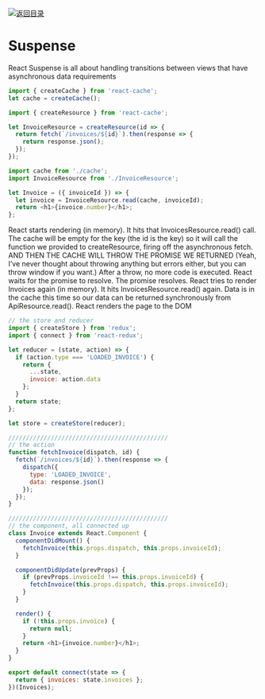 [![返回目录](https://i.postimg.cc/50XLzC7C/image.png)](https://github.com/wx-chevalier/Web-Series)

# Suspense

React Suspense is all about handling transitions between views that have asynchronous data requirements

```js
import { createCache } from 'react-cache';
let cache = createCache();

import { createResource } from 'react-cache';

let InvoiceResource = createResource(id => {
  return fetch(`/invoices/${id}`).then(response => {
    return response.json();
  });
});
```

```js
import cache from './cache';
import InvoiceResource from './InvoiceResource';

let Invoice = ({ invoiceId }) => {
  let invoice = InvoiceResource.read(cache, invoiceId);
  return <h1>{invoice.number}</h1>;
};
```

React starts rendering (in memory).
It hits that InvoicesResource.read() call.
The cache will be empty for the key (the id is the key) so it will call the function we provided to createResource, firing off the asynchronous fetch.
AND THEN THE CACHE WILL THROW THE PROMISE WE RETURNED (Yeah, I’ve never thought about throwing anything but errors either, but you can throw window if you want.) After a throw, no more code is executed.
React waits for the promise to resolve.
The promise resolves.
React tries to render Invoices again (in memory).
It hits InvoicesResource.read() again.
Data is in the cache this time so our data can be returned synchronously from ApiResource.read().
React renders the page to the DOM

```js
// the store and reducer
import { createStore } from 'redux';
import { connect } from 'react-redux';

let reducer = (state, action) => {
  if (action.type === 'LOADED_INVOICE') {
    return {
      ...state,
      invoice: action.data
    };
  }
  return state;
};

let store = createStore(reducer);

/////////////////////////////////////////////
// the action
function fetchInvoice(dispatch, id) {
  fetch(`/invoices/${id}`).then(response => {
    dispatch({
      type: 'LOADED_INVOICE',
      data: response.json()
    });
  });
}

/////////////////////////////////////////////
// the component, all connected up
class Invoice extends React.Component {
  componentDidMount() {
    fetchInvoice(this.props.dispatch, this.props.invoiceId);
  }

  componentDidUpdate(prevProps) {
    if (prevProps.invoiceId !== this.props.invoiceId) {
      fetchInvoice(this.props.dispatch, this.props.invoiceId);
    }
  }

  render() {
    if (!this.props.invoice) {
      return null;
    }
    return <h1>{invoice.number}</h1>;
  }
}

export default connect(state => {
  return { invoices: state.invoices };
})(Invoices);
```
